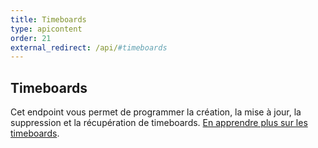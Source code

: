 ```yaml
---
title: Timeboards
type: apicontent
order: 21
external_redirect: /api/#timeboards
---
```


## Timeboards

Cet endpoint vous permet de programmer la création, la mise à jour, la suppression et la récupération de timeboards. [En apprendre plus sur les timeboards][1].

[1]: /graphing/dashboards/timeboard
